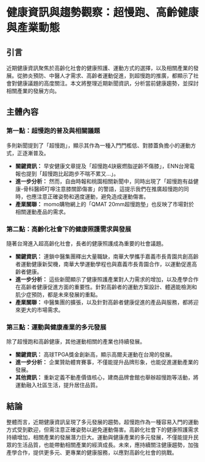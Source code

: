 # 健康資訊與趨勢觀察：超慢跑、高齡健康與產業動態

## 引言

近期健康資訊聚焦於高齡化社會的健康照護、運動方式的選擇，以及相關產業的發展。從肺炎預防、中醫人才需求、高齡者運動促進，到超慢跑的推廣，都顯示了社會對健康議題的高度關注。本文將整理近期新聞資訊，分析當前健康趨勢，並探討相關產業的發展方向。

## 主體內容

### 第一點：超慢跑的普及與相關議題

多則新聞提到了「超慢跑」，顯示其作為一種入門門檻低、對膝蓋負擔小的運動方式，正逐漸普及。
*   **關鍵資訊：** 早安健康文章提及「超慢跑4訣竅燃脂逆齡不傷膝」，ENN台灣電報也提到「超慢跑比起跑步不喘不累又...」。
*   **進一步分析：** 然而，自由時報和桃園相關新聞中，同時出現了「超慢跑有益健康-骨科醫師叮嚀注意膝關節傷害」的警語，這提示我們在推廣超慢跑的同時，也應注意正確姿勢和適度運動，避免造成運動傷害。
*   **產業關聯：** momo購物網上的「QMAT 20mm超慢跑墊」也反映了市場對於相關運動產品的需求。

### 第二點：高齡化社會下的健康照護需求與發展

隨著台灣進入超高齡化社會，長者的健康照護成為重要的社會議題。
*   **關鍵資訊：** 連鎖中醫集團釋出大量職缺，南華大學攜手嘉義市長青園共創高齡者運動健康新契機，南華大學運動學程也與嘉義市長青園合作，以運動促進高齡者健康。
*   **進一步分析：** 這些新聞顯示了健康照護產業對人力需求的增加，以及產學合作在高齡者健康促進方面的重要性。針對高齡者的運動方案設計、體適能檢測和肌少症預防，都是未來發展的重點。
*   **產業關聯：** 中醫集團的擴張，以及針對高齡者健康促進的產品與服務，都將迎來更大的市場需求。

### 第三點：運動與健康產業的多元發展

除了超慢跑和高齡健康，其他運動相關的產業也持續發展。
*   **關鍵資訊：** 高球TPGA獎金創新高，顯示高爾夫運動在台灣的發展。
*   **進一步分析：** 企業贊助體育賽事，不僅能提升品牌形象，也能促進運動產業的發展。
*   **其他資訊：** 重新定義不動產價值核心，建商品牌會館也舉辦超慢跑等活動，將運動融入社區生活，提升居住品質。

## 結論

整體而言，近期健康資訊呈現了多元發展的趨勢。超慢跑作為一種容易入門的運動方式受到歡迎，但需注意正確姿勢以避免運動傷害。高齡化社會下的健康照護需求持續增加，相關產業的發展潛力巨大。運動與健康產業的多元發展，不僅能提升民眾的生活品質，也能帶動相關產業的經濟成長。未來，應持續關注健康趨勢，加強產學合作，提供更多元、更專業的健康服務，以應對高齡化社會的挑戰。
